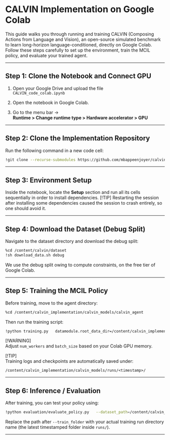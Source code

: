 # CALVIN Implementation on Google Colab

This guide walks you through running and training CALVIN (Composing Actions from Language and Vision), an open-source simulated benchmark to learn long-horizon language-conditioned, directly on Google Colab. Follow these steps carefully to set up the environment, train the MCIL policy, and evaluate your trained agent.

---

## Step 1: Clone the Notebook and Connect GPU

1. Open your Google Drive and upload the file  
   `CALVIN_code_colab.ipynb`  

2. Open the notebook in Google Colab.

3. Go to the menu bar →  
   **Runtime > Change runtime type > Hardware accelerator > GPU**
---

## Step 2: Clone the Implementation Repository

Run the following command in a new code cell:

```bash
!git clone --recurse-submodules https://github.com/mbappeenjoyer/calvin_implementation.git
```
--- 

## Step 3: Environment Setup

Inside the notebook, locate the **Setup** section and run all its cells sequentially in order to install dependencies.
[!TIP]
Restarting the session after installing some dependencies caused the session to crash entirely, so one should avoid it.

---

## Step 4: Download the Dataset (Debug Split)

Navigate to the dataset directory and download the debug split:

```bash
%cd /content/calvin/dataset
!sh download_data.sh debug
```
We use the debug split owing to compute constraints, on the free tier of Google Colab.

---

## Step 5: Training the MCIL Policy

Before training, move to the agent directory:

```bash
%cd /content/calvin_implementation/calvin_models/calvin_agent
```

Then run the training script:

```bash
!python training.py   datamodule.root_data_dir=/content/calvin_implementation/dataset/calvin_debug_dataset   datamodule/datasets=vision_lang   datamodule.datasets.vision_dataset.num_workers=1   datamodule.datasets.lang_dataset.num_workers=1   datamodule.datasets.vision_dataset.batch_size=8   datamodule.datasets.lang_dataset.batch_size=8
```

[!WARNING]  
Adjust `num_workers` and `batch_size` based on your Colab GPU memory.  

[!TIP]  
Training logs and checkpoints are automatically saved under:

```
/content/calvin_implementation/calvin_models/runs/<timestamp>/
```

---

## Step 6: Inference / Evaluation

After training, you can test your policy using:

```bash
!python evaluation/evaluate_policy.py   --dataset_path=/content/calvin_implementation/dataset/calvin_debug_dataset   --train_folder=/content/calvin_implementation/calvin_models/runs/<your-run-folder-here>
```

Replace the path after `--train_folder` with your actual training run directory name (the latest timestamped folder inside `runs/`).

---
